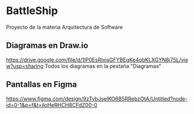 # BattleShip
Proyecto de la materia Arquitectura de Software

## Diagramas en Draw.io
https://drive.google.com/file/d/1lP0EsRIxjsGFYBEgKe4obKLXGYN8j75L/view?usp=sharing
Todos los diagramas en la pestaña "Diagramas"

## Pantallas en Figma
https://www.figma.com/design/9zTybJselKO6B5RRebzOtA/Untitled?node-id=0-1&p=f&t=iloHeRHCH8CFdZ00-0

